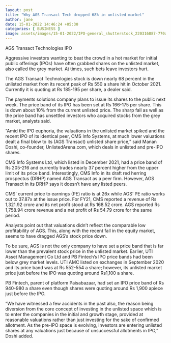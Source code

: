 ```yaml
---
layout: post
title: "Why AGS Transact Tech dropped 68% in unlisted market"
author: jane 
date: 15-01-2022 14:46:24 +05:30 
categories: [ BUSINESS ] 
image: assets/images/15-01-2022/IPO-general_shutterstock_220316887-770x433.jpg
---
```

AGS Transact Technologies IPO

Aggressive investors wanting to beat the crowd in a hot market for initial public offerings (IPOs) have often grabbed shares on the unlisted market, also called the grey market. At times, such bets leave investors hurt.

The AGS Transact Technologies stock is down nearly 68 percent in the unlisted market from its recent peak of Rs 550 a share hit in October 2021. Currently it is quoting at Rs 185-195 per share, a dealer said.

The payments solutions company plans to issue its shares to the public next week. The price band of its IPO has been set at Rs 166-175 per share. This is down about 10% from the current unlisted price. The sharp fall as well as the price band has unsettled investors who acquired stocks from the grey market, analysts said.

“Amid the IPO euphoria, the valuations in the unlisted market spiked and the recent IPO of its identical peer, CMS Info Systems, at much lower valuations dealt a final blow to its (AGS Transact) unlisted share price,” said Manan Doshi, co-founder, UnlistedArena.com, which deals in unlisted and pre-IPO shares.

CMS Info Systems Ltd, which listed in December 2021, had a price band of Rs 205-216 and currently trades nearly 37 percent higher from the upper limit of its price band. Interestingly, CMS Info in its draft red herring prospectus (DRHP) named AGS Transact as a peer firm. However, AGS Transact in its DRHP says it doesn’t have any listed peers.

CMS’ current price to earnings (PE) ratio is at 26x while AGS’ PE ratio works out to 37.87x at the issue price. For FY21, CMS reported a revenue of Rs 1,321.92 crore and its net profit stood at Rs 168.52 crore. AGS reported Rs 1,758.94 crore revenue and a net profit of Rs 54.79 crore for the same period.

Analysts point out that valuations didn’t reflect the comparable low profitability of AGS. This, along with the recent fall in the equity market, seems to have dragged AGS’s stock price down.

To be sure, AGS is not the only company to have set a price band that is far lower than the prevalent stock price in the unlisted market. Earlier, UTI Asset Management Co Ltd and PB Fintech’s IPO price bands had been below grey market levels. UTI AMC listed on exchanges in September 2020 and its price band was at Rs 552-554 a share; however, its unlisted market price just before the IPO was quoting around Rs1,100 a share.

PB Fintech, parent of platform Paisabazaar, had set an IPO price band of Rs 940-980 a share even though shares were quoting around Rs 1,900 apiece just before the IPO.

“We have witnessed a few accidents in the past also, the reason being diversion from the core concept of investing in the unlisted space which is to enter the companies in the initial and growth stage, provided at reasonable valuations rather than just investing for the sake of confirmed allotment. As the pre-IPO space is evolving, investors are entering unlisted shares at any valuations just because of unsuccessful allotments in IPO,” Doshi added.